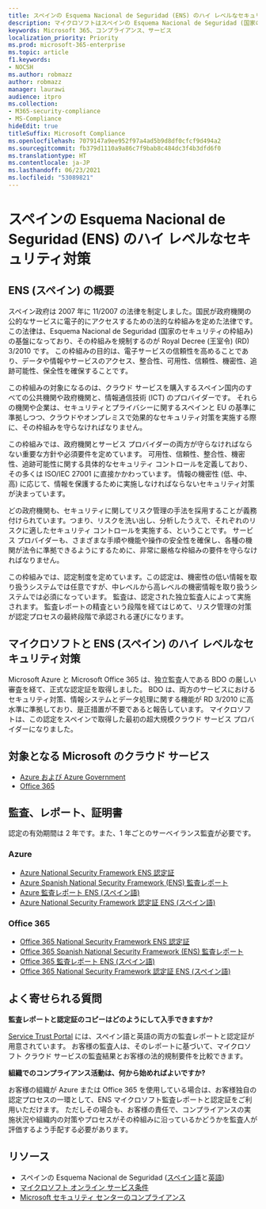```yaml
---
title: スペインの Esquema Nacional de Seguridad (ENS) のハイ レベルなセキュリティ対策
description: マイクロソフトはスペインの Esquema Nacional de Seguridad (国家のセキュリティの枠組み) の認定を取得しています。
keywords: Microsoft 365、コンプライアンス、サービス
localization_priority: Priority
ms.prod: microsoft-365-enterprise
ms.topic: article
f1.keywords:
- NOCSH
ms.author: robmazz
author: robmazz
manager: laurawi
audience: itpro
ms.collection:
- M365-security-compliance
- MS-Compliance
hideEdit: true
titleSuffix: Microsoft Compliance
ms.openlocfilehash: 7079147a9ee952f97a4ad5b9d8df0cfcf9d494a2
ms.sourcegitcommit: fb379d1110a9a86c7f9bab8c484dc3f4b3dfd6f0
ms.translationtype: HT
ms.contentlocale: ja-JP
ms.lasthandoff: 06/23/2021
ms.locfileid: "53089821"
---
```

# <a name="spain-esquema-nacional-de-seguridad-ens-high-level-security-measures"></a>スペインの Esquema Nacional de Seguridad (ENS) のハイ レベルなセキュリティ対策

## <a name="spain-ens-overview"></a>ENS (スペイン) の概要

スペイン政府は 2007 年に 11/2007 の法律を制定しました。国民が政府機関の公的なサービスに電子的にアクセスするための法的な枠組みを定めた法律です。 この法律は、Esquema Nacional de Seguridad (国家のセキュリティの枠組み) の基盤になっており、その枠組みを規制するのが Royal Decree (王室令) (RD) 3/2010 です。 この枠組みの目的は、電子サービスの信頼性を高めることであり、データや情報やサービスのアクセス、整合性、可用性、信頼性、機密性、追跡可能性、保全性を確保することです。

この枠組みの対象になるのは、クラウド サービスを購入するスペイン国内のすべての公共機関や政府機関と、情報通信技術 (ICT) のプロバイダーです。 それらの機関や企業は、セキュリティとプライバシーに関するスペインと EU の基準に準拠しつつ、クラウドやオンプレミスで効果的なセキュリティ対策を実施する際に、その枠組みを守らなければなりません。

この枠組みでは、政府機関とサービス プロバイダーの両方が守らなければならない重要な方針や必須要件を定めています。 可用性、信頼性、整合性、機密性、追跡可能性に関する具体的なセキュリティ コントロールを定義しており、その多くは ISO/IEC 27001 に直接かかわっています。 情報の機密性 (低、中、高) に応じて、情報を保護するために実施しなければならないセキュリティ対策が決まっています。

どの政府機関も、セキュリティに関してリスク管理の手法を採用することが義務付けられています。つまり、リスクを洗い出し、分析したうえで、それぞれのリスクに適したセキュリティ コントロールを実施する、ということです。 サービス プロバイダーも、さまざまな手順や機能や操作の安全性を確保し、各種の機関が法令に準拠できるようにするために、非常に厳格な枠組みの要件を守らなければなりません。

この枠組みでは、認定制度を定めています。この認定は、機密性の低い情報を取り扱うシステムでは任意ですが、中レベルから高レベルの機密情報を取り扱うシステムでは必須になっています。 監査は、認定された独立監査人によって実施されます。 監査レポートの精査という段階を経てはじめて、リスク管理の対策が認定プロセスの最終段階で承認される運びになります。

## <a name="microsoft-and-spain-ens-high-level-security-measures"></a>マイクロソフトと ENS (スペイン) のハイ レベルなセキュリティ対策

Microsoft Azure と Microsoft Office 365 は、独立監査人である BDO の厳しい審査を経て、正式な認定証を取得しました。 BDO は、両方のサービスにおけるセキュリティ対策、情報システムとデータ処理に関する機能が RD 3/2010 に高水準に準拠しており、是正措置が不要であると報告しています。 マイクロソフトは、この認定をスペインで取得した最初の超大規模クラウド サービス プロバイダーになりました。

## <a name="microsoft-in-scope-cloud-services"></a>対象となる Microsoft のクラウド サービス

- [Azure および Azure Government](https://aka.ms/AzureCompliance)
- [Office 365](https://go.microsoft.com/fwlink/p/?LinkID=2077751)

## <a name="audits-reports-and-certificates"></a>監査、レポート、証明書

認定の有効期間は 2 年です。また、1 年ごとのサーベイランス監査が必要です。

### <a name="azure"></a>Azure

- [Azure National Security Framework ENS 認定証](https://aka.ms/AzureNationalSecurityFrameworkENSCertificate)
- [Azure Spanish National Security Framework (ENS) 監査レポート](https://aka.ms/AzureNationalSecurityFrameworkAuditReport)
- [Azure 監査レポート ENS (スペイン語)](https://aka.ms/AzureInformeAuditoriaENS)
- [Azure National Security Framework 認定証 ENS (スペイン語)](https://aka.ms/AzureNationalSecurityFrameworkCertificadoENS)

### <a name="office-365"></a>Office 365

- [Office 365 National Security Framework ENS 認定証](https://aka.ms/Office365NationalSecurityFrameworkENSCertificate)
- [Office 365 Spanish National Security Framework (ENS) 監査レポート](https://aka.ms/Office365NationalSecurityFrameworkAuditReport)
- [Office 365 監査レポート ENS (スペイン語)](https://aka.ms/Office365InformeAuditoriaENS)
- [Office 365 National Security Framework 認定証 ENS (スペイン語)](https://aka.ms/Office365NationalSecurityFrameworkCertificadoENS)

## <a name="frequently-asked-questions"></a>よく寄せられる質問

**監査レポートと認定証のコピーはどのようにして入手できますか?**

[Service Trust Portal](https://aka.ms/stphelp) には、スペイン語と英語の両方の監査レポートと認定証が用意されています。 お客様の監査人は、そのレポートに基づいて、マイクロソフト クラウド サービスの監査結果とお客様の法的規制要件を比較できます。

**組織でのコンプライアンス活動は、何から始めればよいですか?**

お客様の組織が Azure または Office 365 を使用している場合は、お客様独自の認定プロセスの一環として、ENS マイクロソフト監査レポートと認定証をご利用いただけます。 ただしその場合も、お客様の責任で、コンプライアンスの実施状況や組織内の対策やプロセスがその枠組みに沿っているかどうかを監査人が評価するよう手配する必要があります。

## <a name="resources"></a>リソース

- スペインの Esquema Nacional de Seguridad ([スペイン語](https://administracionelectronica.gob.es/pae_Home/pae_Estrategias/pae_Seguridad_Inicio/pae_Esquema_Nacional_de_Seguridad.html?idioma=sp#.Vwxp82mcGM8)と[英語](https://administracionelectronica.gob.es/pae_Home/pae_Estrategias/pae_Seguridad_Inicio/pae_Esquema_Nacional_de_Seguridad.html?idioma=en#.VwvcgmmcGM9))
- [マイクロソフト オンライン サービス条件](https://aka.ms/Online-Services-Terms)
- [Microsoft セキュリティ センターのコンプライアンス](https://www.microsoft.com/trust-center/compliance/compliance-overview)
